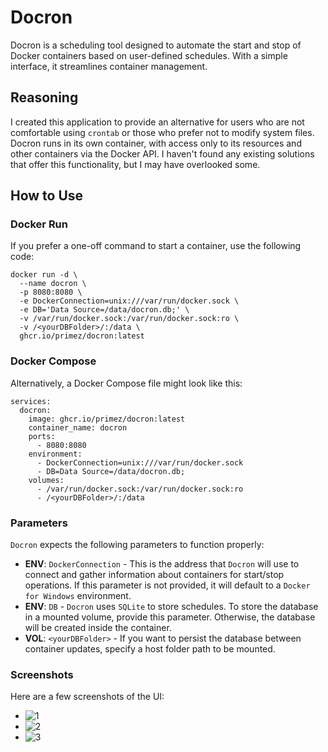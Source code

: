 # Docron

Docron is a scheduling tool designed to automate the start and stop of Docker containers based on user-defined schedules. With a simple interface, it streamlines container management.

## Reasoning

I created this application to provide an alternative for users who are not comfortable using `crontab` or those who prefer not to modify system files. Docron runs in its own container, with access only to its resources and other containers via the Docker API. I haven't found any existing solutions that offer this functionality, but I may have overlooked some.

## How to Use

### Docker Run

If you prefer a one-off command to start a container, use the following code:

```shell
docker run -d \
  --name docron \
  -p 8080:8080 \
  -e DockerConnection=unix:///var/run/docker.sock \
  -e DB='Data Source=/data/docron.db;' \
  -v /var/run/docker.sock:/var/run/docker.sock:ro \
  -v /<yourDBFolder>/:/data \
  ghcr.io/primez/docron:latest
```

### Docker Compose
Alternatively, a Docker Compose file might look like this:
```shell
services:
  docron:
    image: ghcr.io/primez/docron:latest
    container_name: docron
    ports:
      - 8080:8080
    environment:
      - DockerConnection=unix:///var/run/docker.sock
      - DB=Data Source=/data/docron.db;
    volumes:
      - /var/run/docker.sock:/var/run/docker.sock:ro
      - /<yourDBFolder>/:/data
```

### Parameters
`Docron` expects the following parameters to function properly:
- **ENV**: `DockerConnection` - This is the address that `Docron` will use to connect and gather information about containers for start/stop operations. If this parameter is not provided, it will default to a `Docker for Windows` environment.
- **ENV**: `DB` - `Docron` uses `SQLite` to store schedules. To store the database in a mounted volume, provide this parameter. Otherwise, the database will be created inside the container.
- **VOL**: `<yourDBFolder>` - If you want to persist the database between container updates, specify a host folder path to be mounted.

### Screenshots
Here are a few screenshots of the UI:
- ![1](https://github.com/user-attachments/assets/b51ff834-8f64-4ecb-bd0a-2ad0863807fb)
- ![2](https://github.com/user-attachments/assets/62e9ad64-03d9-454c-a453-c27ebac10c99)
- ![3](https://github.com/user-attachments/assets/b71591e6-42d1-42b4-9d71-f4a68e450e61)

